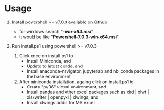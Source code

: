 # Usage

1.  Install powershell >= v7.0.3 available on <a href="https://github.com/Powershell/Powershell/releases/latest">Github</a>
    -   for windows search "<i><b>-win-x64.msi</b></i>"
    -   it would be like "<b>Powershell-7.0.3-win-x64.msi</b>"

2.  Run install.ps1 using powershell >= v7.0.3
    1.  Click once on install.ps1 to
        -   Install Miniconda, and
        -   Update to latest conda, and
        -   Install anaconda-navigator, jupyterlab and nb_conda packages in the base environment
    2.  After miniconda installation, againg click on install.ps1 to
        -   Create "py36" virtual environment, and
        -   Install pandas and other excel packages such as xlrd | xlwt | xlsxwriter | openpyxl | xlwings, and
        -   Install xlwings addin for MS excel
